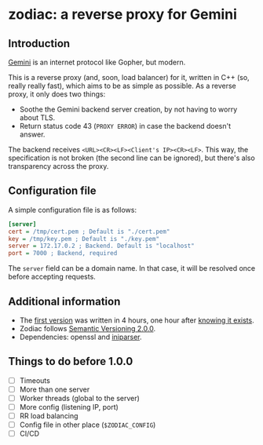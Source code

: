 # zodiac: a reverse proxy for Gemini

## Introduction
[Gemini](https://gemini.circumlunar.space/) is an internet protocol like Gopher, but modern.

This is a reverse proxy (and, soon, load balancer) for it, written in C++ (so, really really fast), which aims to be as simple as possible. As a reverse proxy, it only does two things:
- Soothe the Gemini backend server creation, by not having to worry about TLS.
- Return status code 43 (`PROXY ERROR`) in case the backend doesn't answer.

The backend receives `<URL><CR><LF><Client's IP><CR><LF>`. This way, the specification is not broken (the second line can be ignored), but there's also transparency across the proxy.

## Configuration file
A simple configuration file is as follows:
```ini
[server]
cert = /tmp/cert.pem ; Default is "./cert.pem"
key = /tmp/key.pem ; Default is "./key.pem"
server = 172.17.0.2 ; Backend. Default is "localhost"
port = 7000 ; Backend, required
```

The `server` field can be a domain name. In that case, it will be resolved once before accepting requests.

## Additional information
- The [first version](https://github.com/jlxip/zodiac/tree/0.1.0) was written in 4 hours, one hour after [knowing it exists](https://youtu.be/K-en4nEV5Xc).
- Zodiac follows [Semantic Versioning 2.0.0](https://semver.org/spec/v2.0.0.html).
- Dependencies: openssl and [iniparser](https://github.com/ndevilla/iniparser).

## Things to do before 1.0.0
- [ ] Timeouts
- [ ] More than one server
- [ ] Worker threads (global to the server)
- [ ] More config (listening IP, port)
- [ ] RR load balancing
- [ ] Config file in other place (`$ZODIAC_CONFIG`)
- [ ] CI/CD